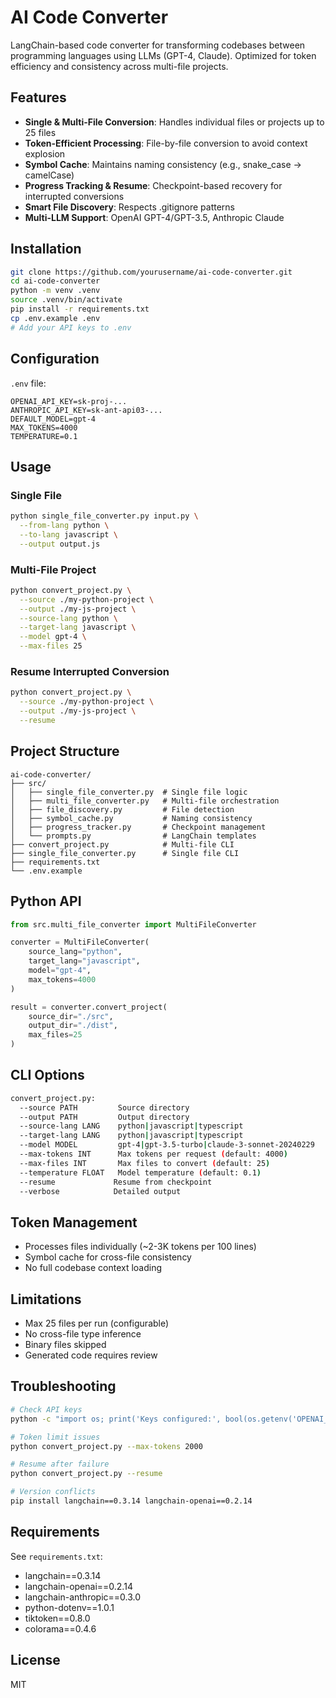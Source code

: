 # AI Code Converter

LangChain-based code converter for transforming codebases between programming languages using LLMs (GPT-4, Claude). Optimized for token efficiency and consistency across multi-file projects.

## Features

- **Single & Multi-File Conversion**: Handles individual files or projects up to 25 files
- **Token-Efficient Processing**: File-by-file conversion to avoid context explosion
- **Symbol Cache**: Maintains naming consistency (e.g., snake_case → camelCase)
- **Progress Tracking & Resume**: Checkpoint-based recovery for interrupted conversions
- **Smart File Discovery**: Respects .gitignore patterns
- **Multi-LLM Support**: OpenAI GPT-4/GPT-3.5, Anthropic Claude

## Installation

```bash
git clone https://github.com/yourusername/ai-code-converter.git
cd ai-code-converter
python -m venv .venv
source .venv/bin/activate
pip install -r requirements.txt
cp .env.example .env
# Add your API keys to .env
```

## Configuration

`.env` file:
```env
OPENAI_API_KEY=sk-proj-...
ANTHROPIC_API_KEY=sk-ant-api03-...
DEFAULT_MODEL=gpt-4
MAX_TOKENS=4000
TEMPERATURE=0.1
```

## Usage

### Single File
```bash
python single_file_converter.py input.py \
  --from-lang python \
  --to-lang javascript \
  --output output.js
```

### Multi-File Project
```bash
python convert_project.py \
  --source ./my-python-project \
  --output ./my-js-project \
  --source-lang python \
  --target-lang javascript \
  --model gpt-4 \
  --max-files 25
```

### Resume Interrupted Conversion
```bash
python convert_project.py \
  --source ./my-python-project \
  --output ./my-js-project \
  --resume
```

## Project Structure

```
ai-code-converter/
├── src/
│   ├── single_file_converter.py  # Single file logic
│   ├── multi_file_converter.py   # Multi-file orchestration
│   ├── file_discovery.py         # File detection
│   ├── symbol_cache.py           # Naming consistency
│   ├── progress_tracker.py       # Checkpoint management
│   └── prompts.py                # LangChain templates
├── convert_project.py            # Multi-file CLI
├── single_file_converter.py      # Single file CLI
├── requirements.txt
└── .env.example
```

## Python API

```python
from src.multi_file_converter import MultiFileConverter

converter = MultiFileConverter(
    source_lang="python",
    target_lang="javascript",
    model="gpt-4",
    max_tokens=4000
)

result = converter.convert_project(
    source_dir="./src",
    output_dir="./dist",
    max_files=25
)
```

## CLI Options

```bash
convert_project.py:
  --source PATH         Source directory
  --output PATH         Output directory
  --source-lang LANG    python|javascript|typescript
  --target-lang LANG    python|javascript|typescript
  --model MODEL         gpt-4|gpt-3.5-turbo|claude-3-sonnet-20240229
  --max-tokens INT      Max tokens per request (default: 4000)
  --max-files INT       Max files to convert (default: 25)
  --temperature FLOAT   Model temperature (default: 0.1)
  --resume             Resume from checkpoint
  --verbose            Detailed output
```

## Token Management

- Processes files individually (~2-3K tokens per 100 lines)
- Symbol cache for cross-file consistency
- No full codebase context loading

## Limitations

- Max 25 files per run (configurable)
- No cross-file type inference
- Binary files skipped
- Generated code requires review

## Troubleshooting

```bash
# Check API keys
python -c "import os; print('Keys configured:', bool(os.getenv('OPENAI_API_KEY') or os.getenv('ANTHROPIC_API_KEY')))"

# Token limit issues
python convert_project.py --max-tokens 2000

# Resume after failure
python convert_project.py --resume

# Version conflicts
pip install langchain==0.3.14 langchain-openai==0.2.14
```

## Requirements

See `requirements.txt`:
- langchain==0.3.14
- langchain-openai==0.2.14
- langchain-anthropic==0.3.0
- python-dotenv==1.0.1
- tiktoken==0.8.0
- colorama==0.4.6

## License

MIT